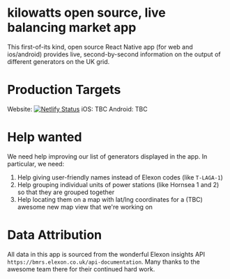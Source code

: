 # kilowatts open source, live balancing market app
This first-of-its kind, open source React Native app (for web and ios/android) provides live, second-by-second information on the output of different generators on the UK grid. 

# Production Targets
Website: [![Netlify Status](https://api.netlify.com/api/v1/badges/afd64ebf-87f9-4810-bbd3-989aed2e4e06/deploy-status)](https://app.netlify.com/sites/kilowatts/deploys)
iOS: TBC
Android: TBC

# Help wanted

We need help improving our list of generators displayed in the app. In particular, we need:

1. Help giving user-friendly names instead of Elexon codes (like `T-LAGA-1`)
2. Help grouping individual units of power stations (like Hornsea 1 and 2) so that they are grouped together
3. Help locating them on a map with lat/lng coordinates for a (TBC) awesome new map view that we're working on


# Data Attribution
All data in this app is sourced from the wonderful Elexon insights API `https://bmrs.elexon.co.uk/api-documentation`. Many thanks to the awesome team there for their continued hard work.
